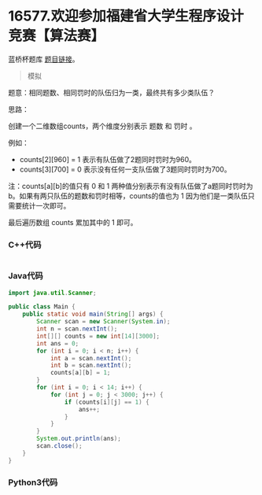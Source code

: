# 16577.欢迎参加福建省大学生程序设计竞赛【算法赛】

蓝桥杯题库 [题目链接](https://www.lanqiao.cn/problems/16577/learning/)。

> 模拟

题意：相同题数、相同罚时的队伍归为一类，最终共有多少类队伍？

思路：

创建一个二维数组counts，两个维度分别表示 题数 和 罚时 。

例如：

* counts[2][960] = 1 表示有队伍做了2题同时罚时为960。
* counts[3][700] = 0 表示没有任何一支队伍做了3题同时罚时为700。

注：counts[a][b]的值只有 0 和 1 两种值分别表示有没有队伍做了a题同时罚时为b。如果有两只队伍的题数和罚时相等，counts的值也为 1 因为他们是一类队伍只需要统计一次即可。

最后遍历数组 counts 累加其中的 1 即可。


### C++代码

```c++

```

### Java代码

```Java
import java.util.Scanner;

public class Main {
    public static void main(String[] args) {
        Scanner scan = new Scanner(System.in);
        int n = scan.nextInt();
        int[][] counts = new int[14][3000];
        int ans = 0;
        for (int i = 0; i < n; i++) {
            int a = scan.nextInt();
            int b = scan.nextInt();
            counts[a][b] = 1;
        }
        for (int i = 0; i < 14; i++) {
            for (int j = 0; j < 3000; j++) {
                if (counts[i][j] == 1) {
                    ans++;
                }
            }
        }
        System.out.println(ans);
        scan.close();
    }
}
```

### Python3代码
```python

```